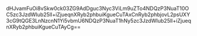 dHJvamFuOi8vSkw0ck03ZG9AdDguc3Nyc3ViLm9uZTo4NDQzP3NuaT10OC5zc3JzdWIub25lI+iZjueqnXRyb2phbuiKgueCuTAxCnRyb2phbjovL2psUXY3cG9tQGE3LnNzcnN1Yi5vbmU6NDQzP3NuaT1hNy5zc3JzdWIub25lI+iZjueqnXRyb2phbuiKgueCuTAyCg==